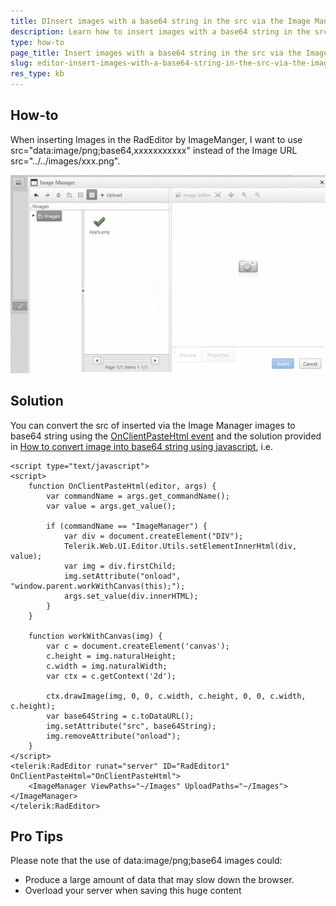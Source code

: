 ```yaml
---
title: DInsert images with a base64 string in the src via the Image Manager
description: Learn how to insert images with a base64 string in the src via the Image Manager of RadEditor.
type: how-to
page_title: Insert images with a base64 string in the src via the Image Manager
slug: editor-insert-images-with-a-base64-string-in-the-src-via-the-image-manager
res_type: kb
---
```


## How-to

When inserting Images in the RadEditor by ImageManger, I want to use src="data:image/png;base64,xxxxxxxxxxx" instead of the Image URL src="../../images/xxx.png".

![Insert Base64 Images via Image Manager](images/editor-insertbase64images.gif)

## Solution

You can convert the src of inserted via the Image Manager images to base64 string using the [OnClientPasteHtml event](https://docs.telerik.com/devtools/aspnet-ajax/controls/editor/client-side-programming/events/onclientpastehtml) and the solution provided in [How to convert image into base64 string using javascript](https://stackoverflow.com/questions/6150289/how-can-i-convert-an-image-into-base64-string-using-javascript/45266377#45266377), i.e.

````ASP.NET
<script type="text/javascript">  
<script>
    function OnClientPasteHtml(editor, args) {
        var commandName = args.get_commandName();
        var value = args.get_value();
 
        if (commandName == "ImageManager") {
            var div = document.createElement("DIV");
            Telerik.Web.UI.Editor.Utils.setElementInnerHtml(div, value);
            var img = div.firstChild;
            img.setAttribute("onload", "window.parent.workWithCanvas(this);");
            args.set_value(div.innerHTML);
        }
    }
 
    function workWithCanvas(img) {
        var c = document.createElement('canvas');
        c.height = img.naturalHeight;
        c.width = img.naturalWidth;
        var ctx = c.getContext('2d');
 
        ctx.drawImage(img, 0, 0, c.width, c.height, 0, 0, c.width, c.height);
        var base64String = c.toDataURL();
        img.setAttribute("src", base64String);
        img.removeAttribute("onload");
    }
</script>
<telerik:RadEditor runat="server" ID="RadEditor1" OnClientPasteHtml="OnClientPasteHtml">
    <ImageManager ViewPaths="~/Images" UploadPaths="~/Images"></ImageManager>
</telerik:RadEditor>
````

## Pro Tips
Please note that the use of data:image/png;base64 images could:

* Produce a large amount of data that may slow down the browser.
* Overload your server when saving this huge content
